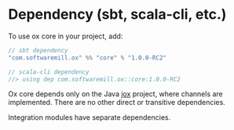 # Dependency (sbt, scala-cli, etc.)

To use ox core in your project, add:

```scala
// sbt dependency
"com.softwaremill.ox" %% "core" % "1.0.0-RC2"

// scala-cli dependency
//> using dep com.softwaremill.ox::core:1.0.0-RC2
```

Ox core depends only on the Java [jox](https://github.com/softwaremill/jox) project, where channels are implemented. There are no other direct or transitive dependencies.

Integration modules have separate dependencies.
